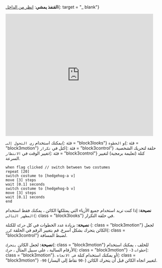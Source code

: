 **القنفذ يمشي**: [انظر من الداخل](https://scratch.mit.edu/projects/499398615/editor){: target = "_ blank"}

<div class="scratch-preview">
  <iframe allowtransparency="true" width="485" height="402" src="https://scratch.mit.edu/projects/embed/499398615/?autostart=false" frameborder="0"></iframe>
</div>

يمكنك استخدام `زي التحول إلى`{: فئة = "block3looks"} و `الخطوة`{: فئة = "block3motion"} كتل في `تكرار`{: فئة = "block3control"} حلقة لتحريك الشخصية. تغيير الوقت في `الانتظار`{: فئة = "block3control"} كتلة (تعليمة برمجية) لتغيير السرعة.

```blocks3
when flag clicked // switch between two costumes
repeat [20]
switch costume to [hedgehog-a v]
move [3] steps
wait [0.1] seconds
switch costume to [hedgehog-b v]
move [3] steps
wait [0.1] seconds
end
```

**نصيحة:** إذا كنت تريد استخدام جميع الأزياء التي يمتلكها الكائن ، يمكنك فقط استخدام `المظهر التالي`{: class = "block3looks"} في حلقة التكرار.

**نصيحة:** بزيادة عدد الخطوات في كل `حركة` للكتلة {: class = "block3motion"} لجعل الكائن يتحرك بشكل أسرع. قم بتغيير الرقم في الحلقة `كرر`{: class = "block3control"} لضبط المسافة.

**نصيحة:** لجعل الكائن `يتحرك`{: class = "block3motion"} للخلف ، يمكنك استخدام الأرقام السالبة ، على سبيل المثال ، `حرك`{: class = "block3motion"} `-3` `خطوات`{: class = "block3motion"}. أو يمكنك استخدام كتلة `في الاتجاه`{: class = "block3motion"} `-90` لتغيير اتجاه الكائن قبل أن يتحرك الكائن (`-90` نقاط إلى اليسار). 


